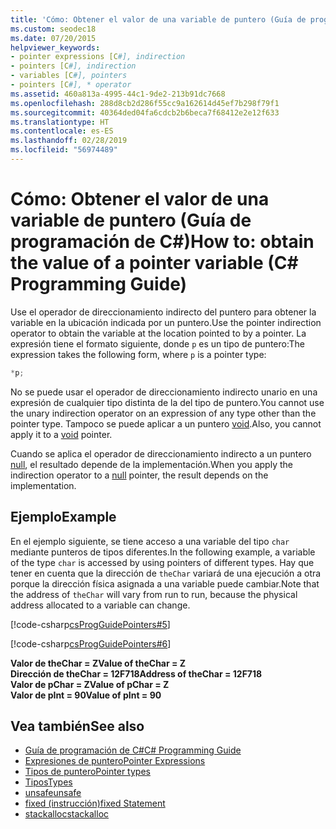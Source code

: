 ```yaml
---
title: 'Cómo: Obtener el valor de una variable de puntero (Guía de programación de C#)'
ms.custom: seodec18
ms.date: 07/20/2015
helpviewer_keywords:
- pointer expressions [C#], indirection
- pointers [C#], indirection
- variables [C#], pointers
- pointers [C#], * operator
ms.assetid: 460a813a-4995-44c1-9de2-213b91dc7668
ms.openlocfilehash: 288d8cb2d286f55cc9a162614d45ef7b298f79f1
ms.sourcegitcommit: 40364ded04fa6cdcb2b6beca7f68412e2e12f633
ms.translationtype: HT
ms.contentlocale: es-ES
ms.lasthandoff: 02/28/2019
ms.locfileid: "56974489"
---
```

# <a name="how-to-obtain-the-value-of-a-pointer-variable-c-programming-guide"></a><span data-ttu-id="5463c-102">Cómo: Obtener el valor de una variable de puntero (Guía de programación de C#)</span><span class="sxs-lookup"><span data-stu-id="5463c-102">How to: obtain the value of a pointer variable (C# Programming Guide)</span></span>

<span data-ttu-id="5463c-103">Use el operador de direccionamiento indirecto del puntero para obtener la variable en la ubicación indicada por un puntero.</span><span class="sxs-lookup"><span data-stu-id="5463c-103">Use the pointer indirection operator to obtain the variable at the location pointed to by a pointer.</span></span> <span data-ttu-id="5463c-104">La expresión tiene el formato siguiente, donde `p` es un tipo de puntero:</span><span class="sxs-lookup"><span data-stu-id="5463c-104">The expression takes the following form, where `p` is a pointer type:</span></span>  

```csharp
*p;  
```

<span data-ttu-id="5463c-105">No se puede usar el operador de direccionamiento indirecto unario en una expresión de cualquier tipo distinta de la del tipo de puntero.</span><span class="sxs-lookup"><span data-stu-id="5463c-105">You cannot use the unary indirection operator on an expression of any type other than the pointer type.</span></span> <span data-ttu-id="5463c-106">Tampoco se puede aplicar a un puntero [void](../../../csharp/language-reference/keywords/void.md).</span><span class="sxs-lookup"><span data-stu-id="5463c-106">Also, you cannot apply it to a [void](../../../csharp/language-reference/keywords/void.md) pointer.</span></span>  

<span data-ttu-id="5463c-107">Cuando se aplica el operador de direccionamiento indirecto a un puntero [null](../../../csharp/language-reference/keywords/null.md), el resultado depende de la implementación.</span><span class="sxs-lookup"><span data-stu-id="5463c-107">When you apply the indirection operator to a [null](../../../csharp/language-reference/keywords/null.md) pointer, the result depends on the implementation.</span></span>  

## <a name="example"></a><span data-ttu-id="5463c-108">Ejemplo</span><span class="sxs-lookup"><span data-stu-id="5463c-108">Example</span></span>

<span data-ttu-id="5463c-109">En el ejemplo siguiente, se tiene acceso a una variable del tipo `char` mediante punteros de tipos diferentes.</span><span class="sxs-lookup"><span data-stu-id="5463c-109">In the following example, a variable of the type `char` is accessed by using pointers of different types.</span></span> <span data-ttu-id="5463c-110">Hay que tener en cuenta que la dirección de `theChar` variará de una ejecución a otra porque la dirección física asignada a una variable puede cambiar.</span><span class="sxs-lookup"><span data-stu-id="5463c-110">Note that the address of `theChar` will vary from run to run, because the physical address allocated to a variable can change.</span></span>  

 [!code-csharp[csProgGuidePointers#5](~/samples/snippets/csharp/VS_Snippets_VBCSharp/csProgGuidePointers/CS/Pointers2.cs#5)]  

 [!code-csharp[csProgGuidePointers#6](~/samples/snippets/csharp/VS_Snippets_VBCSharp/csProgGuidePointers/CS/Pointers.cs#6)]  
  
<span data-ttu-id="5463c-111">**Valor de theChar = Z**</span><span class="sxs-lookup"><span data-stu-id="5463c-111">**Value of theChar = Z**</span></span>  
<span data-ttu-id="5463c-112">**Dirección de theChar = 12F718**</span><span class="sxs-lookup"><span data-stu-id="5463c-112">**Address of theChar = 12F718**</span></span>  
<span data-ttu-id="5463c-113">**Valor de pChar = Z**</span><span class="sxs-lookup"><span data-stu-id="5463c-113">**Value of pChar = Z**</span></span>  
<span data-ttu-id="5463c-114">**Valor de pInt = 90**</span><span class="sxs-lookup"><span data-stu-id="5463c-114">**Value of pInt = 90**</span></span>  

## <a name="see-also"></a><span data-ttu-id="5463c-115">Vea también</span><span class="sxs-lookup"><span data-stu-id="5463c-115">See also</span></span>

- [<span data-ttu-id="5463c-116">Guía de programación de C#</span><span class="sxs-lookup"><span data-stu-id="5463c-116">C# Programming Guide</span></span>](../../../csharp/programming-guide/index.md)
- [<span data-ttu-id="5463c-117">Expresiones de puntero</span><span class="sxs-lookup"><span data-stu-id="5463c-117">Pointer Expressions</span></span>](../../../csharp/programming-guide/unsafe-code-pointers/pointer-expressions.md)
- [<span data-ttu-id="5463c-118">Tipos de puntero</span><span class="sxs-lookup"><span data-stu-id="5463c-118">Pointer types</span></span>](../../../csharp/programming-guide/unsafe-code-pointers/pointer-types.md)
- [<span data-ttu-id="5463c-119">Tipos</span><span class="sxs-lookup"><span data-stu-id="5463c-119">Types</span></span>](../../../csharp/language-reference/keywords/types.md)
- [<span data-ttu-id="5463c-120">unsafe</span><span class="sxs-lookup"><span data-stu-id="5463c-120">unsafe</span></span>](../../../csharp/language-reference/keywords/unsafe.md)
- [<span data-ttu-id="5463c-121">fixed (instrucción)</span><span class="sxs-lookup"><span data-stu-id="5463c-121">fixed Statement</span></span>](../../../csharp/language-reference/keywords/fixed-statement.md)
- [<span data-ttu-id="5463c-122">stackalloc</span><span class="sxs-lookup"><span data-stu-id="5463c-122">stackalloc</span></span>](../../../csharp/language-reference/keywords/stackalloc.md)
